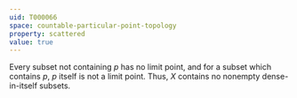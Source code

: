 ```yaml
---
uid: T000066
space: countable-particular-point-topology
property: scattered
value: true
---
```

Every subset not containing $p$ has no limit point, and for a subset which contains $p$, $p$ itself is not a limit point. Thus, $X$ contains no nonempty dense-in-itself subsets.

